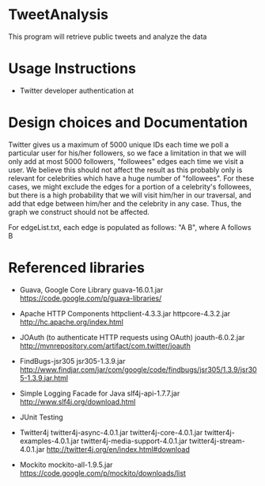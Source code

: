 TweetAnalysis
=============

This program will retrieve public tweets and analyze the data


Usage Instructions
====================

- Twitter developer authentication
at <URL>

Design choices and Documentation
====================
Twitter gives us a maximum of 5000 unique IDs each time we poll a particular user for his/her followers, so we face a limitation in that we will only add at most 5000 followers, "followees" edges each time we visit a user. We believe this should not affect the result as this probably only is relevant for celebrities which have a huge number of "followees". For these cases, we might exclude the edges for a portion of a celebrity's followees, but there is a high probability that we will visit him/her in our traversal, and add that edge between him/her and the celebrity in any case. Thus, the graph we construct should not be affected.

For edgeList.txt, each edge is populated as follows: "A B", where A follows B

Referenced libraries
====================

- Guava, Google Core Library
guava-16.0.1.jar
https://code.google.com/p/guava-libraries/

- Apache HTTP Components
httpclient-4.3.3.jar
httpcore-4.3.2.jar
http://hc.apache.org/index.html

- JOAuth (to authenticate HTTP requests using OAuth)
joauth-6.0.2.jar
http://mvnrepository.com/artifact/com.twitter/joauth

- FindBugs-jsr305
jsr305-1.3.9.jar
http://www.findjar.com/jar/com/google/code/findbugs/jsr305/1.3.9/jsr305-1.3.9.jar.html

- Simple Logging Facade for Java
slf4j-api-1.7.7.jar
http://www.slf4j.org/download.html

- JUnit Testing

- Twitter4j
twitter4j-async-4.0.1.jar
twitter4j-core-4.0.1.jar
twitter4j-examples-4.0.1.jar
twitter4j-media-support-4.0.1.jar
twitter4j-stream-4.0.1.jar
http://twitter4j.org/en/index.html#download

- Mockito
mockito-all-1.9.5.jar
https://code.google.com/p/mockito/downloads/list

